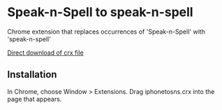 Speak-n-Spell to speak-n-spell
=============

Chrome extension that replaces occurrences of 'Speak-n-Spell' with 'speak-n-spell'

[Direct download of crx file](https://github.com/chssmsterwnook/cloud-to-butt/raw/master/iPhonetoSNS.crx)

Installation
------------

In Chrome, choose Window > Extensions.  Drag iphonetosns.crx into the page that appears.
